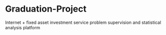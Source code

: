 # Graduation-Project
Internet + fixed asset investment service problem supervision and statistical analysis platform
